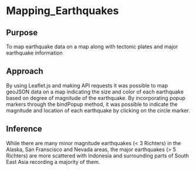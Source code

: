 # Mapping_Earthquakes

## Purpose

To map earthquake data on a map along with tectonic plates and major earthquake information

## Approach

By using Leaflet.js and making API requests it was possible to map geoJSON data on a map indicating the size and color of each earthquake based on degree of magnitude of the earthquake. By incorporating popup markers through the bindPopup method, it was possible to indicate the magnitude and location of each earthquake by clicking on the circle marker.

## Inference

While there are many minor magnitude earthquakes (< 3 Richters) in the Alaska, San Franscisco and Nevada areas, the major earthquakes (> 5 Richters) are more scattered with Indonesia and surrounding parts of South East Asia recording a majority of them. 
